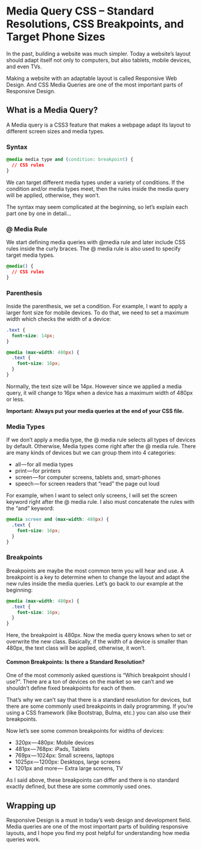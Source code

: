 # Media Query CSS – Standard Resolutions, CSS Breakpoints, and Target Phone Sizes

In the past, building a website was much simpler. Today a website’s layout should adapt itself not only to computers, but also tablets, mobile devices, and even TVs.

Making a website with an adaptable layout is called Responsive Web Design. And CSS Media Queries are one of the most important parts of Responsive Design.

## What is a Media Query?

A Media query is a CSS3 feature that makes a webpage adapt its layout to different screen sizes and media types.

### Syntax

```css
@media media type and (condition: breakpoint) {
  // CSS rules
}
```

We can target different media types under a variety of conditions. If the condition and/or media types meet, then the rules inside the media query will be applied, otherwise, they won’t.

The syntax may seem complicated at the beginning, so let’s explain each part one by one in detail…

### @ Media Rule

We start defining media queries with @media rule and later include CSS rules inside the curly braces. The @ media rule is also used to specify target media types.

```css
@media() {
  // CSS rules
}
```

### Parenthesis

Inside the parenthesis, we set a condition. For example, I want to apply a larger font size for mobile devices. To do that, we need to set a maximum width which checks the width of a device:

```css
.text {
  font-size: 14px;
}

@media (max-width: 480px) {
  .text {
    font-size: 16px;
  }
}
```

Normally, the text size will be 14px. However since we applied a media query, it will change to 16px when a device has a maximum width of 480px or less.

**Important: Always put your media queries at the end of your CSS file.**

### Media Types

If we don’t apply a media type, the @ media rule selects all types of devices by default. Otherwise, Media types come right after the @ media rule. There are many kinds of devices but we can group them into 4 categories:

- all — for all media types
- print — for printers
- screen — for computer screens, tablets and, smart-phones
- speech — for screen readers that “read” the page out loud

For example, when I want to select only screens, I will set the screen keyword right after the @ media rule. I also must concatenate the rules with the “and” keyword:

```css
@media screen and (max-width: 480px) {
  .text {
    font-size: 16px;
  }
}
```

### Breakpoints

Breakpoints are maybe the most common term you will hear and use. A breakpoint is a key to determine when to change the layout and adapt the new rules inside the media queries. Let’s go back to our example at the beginning:

```css
@media (max-width: 480px) {
  .text {
    font-size: 16px;
  }
}
```

Here, the breakpoint is 480px. Now the media query knows when to set or overwrite the new class. Basically, if the width of a device is smaller than 480px, the text class will be applied, otherwise, it won’t.

#### Common Breakpoints: Is there a Standard Resolution?

One of the most commonly asked questions is “Which breakpoint should I use?”. There are a ton of devices on the market so we can’t and we shouldn’t define fixed breakpoints for each of them.

That’s why we can’t say that there is a standard resolution for devices, but there are some commonly used breakpoints in daily programming. If you’re using a CSS framework (like Bootstrap, Bulma, etc.) you can also use their breakpoints.

Now let’s see some common breakpoints for widths of devices:

- 320px — 480px: Mobile devices
- 481px — 768px: iPads, Tablets
- 769px — 1024px: Small screens, laptops
- 1025px — 1200px: Desktops, large screens
- 1201px and more —  Extra large screens, TV

As I said above, these breakpoints can differ and there is no standard exactly defined, but these are some commonly used ones.

## Wrapping up

Responsive Design is a must in today’s web design and development field. Media queries are one of the most important parts of building responsive layouts, and I hope you find my post helpful for understanding how media queries work.
